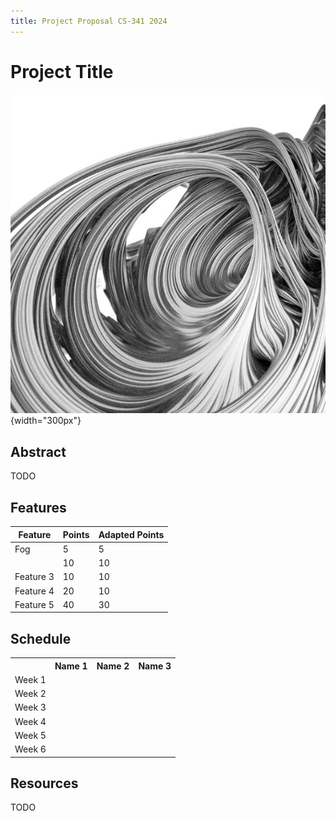 ```yaml
---
title: Project Proposal CS-341 2024
---
```


# Project Title

![A representative image](images/demo.jpg){width="300px"}


## Abstract

TODO


## Features

| Feature                | Points       | Adapted Points |
|------------------------|--------------|----------------|
| Fog              | 5           | 5             |
|               | 10           | 10             |
| Feature 3              | 10           | 10             |
| Feature 4              | 20           | 10             |
| Feature 5              | 40           | 30             |


## Schedule


<table>
	<tr>
		<th></th>
		<th>Name 1</th>
		<th>Name 2</th>
		<th>Name 3</th>
	</tr>
	<tr>
		<td>Week 1</td>
		<td></td>
		<td></td>
		<td></td>
	</tr>
	<tr>
		<td>Week 2</td>
		<td></td>
		<td></td>
		<td></td>
	</tr>
	<tr>
		<td>Week 3</td>
		<td></td>
		<td></td>
		<td></td>
	</tr>
	<tr>
		<td>Week 4</td>
		<td></td>
		<td></td>
		<td></td>
	</tr>
	<tr>
		<td>Week 5</td>
		<td></td>
		<td></td>
		<td></td>
	</tr>
	<tr>
		<td>Week 6</td>
		<td></td>
		<td></td>
		<td></td>
	</tr>
</table>


## Resources

TODO

